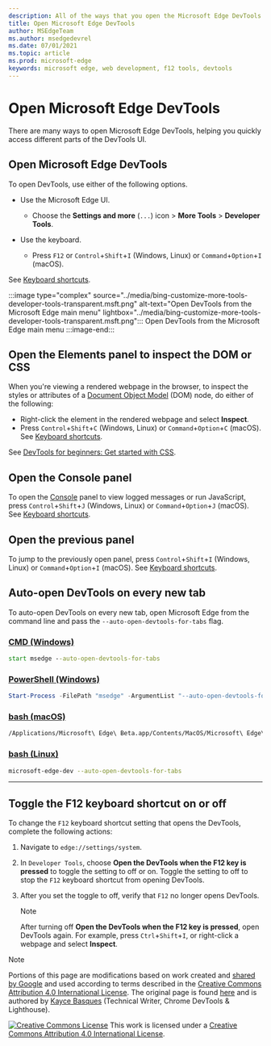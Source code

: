 ```yaml
---
description: All of the ways that you open the Microsoft Edge DevTools.
title: Open Microsoft Edge DevTools
author: MSEdgeTeam
ms.author: msedgedevrel
ms.date: 07/01/2021
ms.topic: article
ms.prod: microsoft-edge
keywords: microsoft edge, web development, f12 tools, devtools
---
```

<!-- Copyright Kayce Basques

   Licensed under the Apache License, Version 2.0 (the "License");
   you may not use this file except in compliance with the License.
   You may obtain a copy of the License at

       https://www.apache.org/licenses/LICENSE-2.0

   Unless required by applicable law or agreed to in writing, software
   distributed under the License is distributed on an "AS IS" BASIS,
   WITHOUT WARRANTIES OR CONDITIONS OF ANY KIND, either express or implied.
   See the License for the specific language governing permissions and
   limitations under the License. -->
# Open Microsoft Edge DevTools

There are many ways to open Microsoft Edge DevTools, helping you quickly access different parts of the DevTools UI.


<!-- ====================================================================== -->
## Open Microsoft Edge DevTools

To open DevTools, use either of the following options.

*   Use the Microsoft Edge UI.
    *  Choose the **Settings and more** (`...`) icon >  **More Tools** >  **Developer Tools**.

*   Use the keyboard.
    *   Press `F12` or `Control`+`Shift`+`I` (Windows, Linux) or `Command`+`Option`+`I` (macOS).

See [Keyboard shortcuts](../shortcuts/index.md).

:::image type="complex" source="../media/bing-customize-more-tools-developer-tools-transparent.msft.png" alt-text="Open DevTools from the Microsoft Edge main menu" lightbox="../media/bing-customize-more-tools-developer-tools-transparent.msft.png":::
   Open DevTools from the Microsoft Edge main menu
:::image-end:::


<!-- ====================================================================== -->
## Open the Elements panel to inspect the DOM or CSS

When you're viewing a rendered webpage in the browser, to inspect the styles or attributes of a [Document Object Model](https://developer.mozilla.org/en-US/docs/Web/API/Document_Object_Model) (DOM) node, do either of the following:
*   Right-click the element in the rendered webpage and select **Inspect**.
*   Press `Control`+`Shift`+`C` (Windows, Linux) or `Command`+`Option`+`C` (macOS).  See [Keyboard shortcuts](../shortcuts/index.md).

See [DevTools for beginners: Get started with CSS](../beginners/css.md).

<!-- :::image type="content" source="../media/bing-right-click-inspect.msft.png" alt-text="The Inspect option" lightbox="../media/bing-right-click-inspect.msft.png"::: -->


<!-- ====================================================================== -->
## Open the Console panel

To open the [Console](../console/index.md) panel to view logged messages or run JavaScript, press `Control`+`Shift`+`J` (Windows, Linux) or `Command`+`Option`+`J` (macOS).  See [Keyboard shortcuts](../shortcuts/index.md).


<!-- ====================================================================== -->
## Open the previous panel

To jump to the previously open panel, press `Control`+`Shift`+`I` (Windows, Linux) or `Command`+`Option`+`I` (macOS).  See [Keyboard shortcuts](../shortcuts/index.md).


<!-- ====================================================================== -->
## Auto-open DevTools on every new tab

To auto-open DevTools on every new tab, open Microsoft Edge from the command line and pass the `--auto-open-devtools-for-tabs` flag.

### [CMD (Windows)](#tab/cmd-Windows/)

```cmd
start msedge --auto-open-devtools-for-tabs
```

### [PowerShell (Windows)](#tab/powershell-Windows/)

```powershell
Start-Process -FilePath "msedge" -ArgumentList "--auto-open-devtools-for-tabs"
```

### [bash (macOS)](#tab/bash-macos/)

```bash
/Applications/Microsoft\ Edge\ Beta.app/Contents/MacOS/Microsoft\ Edge\ Beta --auto-open-devtools-for-tabs
```

### [bash (Linux)](#tab/bash-linux/)

```bash
microsoft-edge-dev --auto-open-devtools-for-tabs
```

* * *


<!-- ====================================================================== -->
## Toggle the F12 keyboard shortcut on or off

To change the `F12` keyboard shortcut setting that opens the DevTools, complete the following actions:

1.  Navigate to `edge://settings/system`.
1.  In `Developer Tools`, choose **Open the DevTools when the F12 key is pressed** to toggle the setting to off or on. Toggle the setting to off to stop the `F12` keyboard shortcut from opening DevTools.
1.  After you set the toggle to off, verify that `F12` no longer opens DevTools.

    > [!NOTE]
    > After turning off **Open the DevTools when the F12 key is pressed**, open DevTools again.  For example, press `Ctrl`+`Shift`+`I`, or right-click a webpage and select **Inspect**.


<!-- ====================================================================== -->
> [!NOTE]
> Portions of this page are modifications based on work created and [shared by Google](https://developers.google.com/terms/site-policies) and used according to terms described in the [Creative Commons Attribution 4.0 International License](https://creativecommons.org/licenses/by/4.0).
> The original page is found [here](https://developers.google.com/web/tools/chrome-devtools/open) and is authored by [Kayce Basques](https://developers.google.com/web/resources/contributors#kayce-basques) (Technical Writer, Chrome DevTools \& Lighthouse).

[![Creative Commons License](https://i.creativecommons.org/l/by/4.0/88x31.png)](https://creativecommons.org/licenses/by/4.0)
This work is licensed under a [Creative Commons Attribution 4.0 International License](https://creativecommons.org/licenses/by/4.0).
